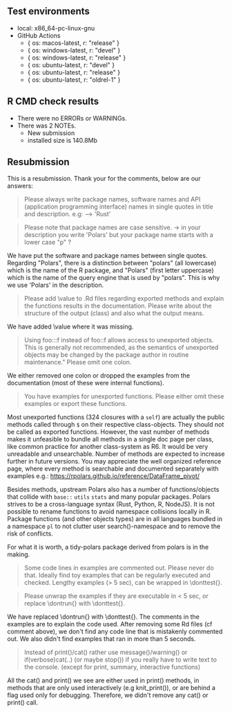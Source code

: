 ## Test environments

- local: x86_64-pc-linux-gnu
- GitHub Actions
  - { os: macos-latest, r: "release" }
  - { os: windows-latest, r: "devel" }
  - { os: windows-latest, r: "release" }
  - { os: ubuntu-latest, r: "devel" }
  - { os: ubuntu-latest, r: "release" }
  - { os: ubuntu-latest, r: "oldrel-1" }

## R CMD check results

- There were no ERRORs or WARNINGs.
- There was 2 NOTEs.
  - New submission
  - installed size is 140.8Mb
  

## Resubmission

This is a resubmission. Thank your for the comments, below are our answers:

> Please always write package names, software names and API (application
programming interface) names in single quotes in title and description.
e.g: --> 'Rust'

> Please note that package names are case sensitive. -> in your
description you write 'Polars' but your package name starts with a lower
case "p" ?

We have put the software and package names between single quotes. Regarding 
"Polars", there is a distinction between "polars" (all lowercase) which is the
name of the R package, and "Polars" (first letter uppercase) which is the name
of the query engine that is used by "polars". This is why we use 'Polars' in the
description.


> Please add \value to .Rd files regarding exported methods and explain
the functions results in the documentation. Please write about the
structure of the output (class) and also what the output means.

We have added \value where it was missing. 


> Using foo:::f instead of foo::f allows access to unexported objects.
This is generally not recommended, as the semantics of unexported
objects may be changed by the package author in routine maintenance."
Please omit one colon.

We either removed one colon or dropped the examples from the documentation (most
of these were internal functions).


> You have examples for unexported functions. Please either omit these
examples or export these functions.

Most unexported functions (324 closures with a `self`) are actually the
public methods called through `$` on their respective class-objects. They should
not be called as exported functions. However, the vast number of methods makes it
unfeasible to bundle all methods in a single doc page per class, like common practice
for another class-system as R6. It would be very unreadable and unsearchable. Number
of methods are expected to increase further in future versions. You may appreciate the
well organized reference page, where every method is searchable and documented
separately with examples e.g.:  https://rpolars.github.io/reference/DataFrame_pivot/

Besides methods, upstream Polars also has a number of functions/objects that
collide with `base::` `utils` `stats` and many popular packages.  Polars strives to
be a cross-language syntax (Rust, Python, R, NodeJS). It is not possible to rename
functions to avoid namespace collisions locally in R. Package functions (and other
objects types) are in all languages bundled in a namespace `pl` to not clutter user
search()-namespace and to remove the risk of conflicts.

For what it is worth, a tidy-polars package derived from polars is in the making.

> Some code lines in examples are commented out.
Please never do that. Ideally find toy examples that can be regularly
executed and checked. Lengthy examples (> 5 sec), can be wrapped in
\donttest{}.

> Please unwrap the examples if they are executable in < 5 sec, or replace
\dontrun{} with \donttest{}.

We have replaced \dontrun{} with \donttest{}. The comments in the examples are
to explain the code used. After removing some Rd files (cf comment above), we
don't find any code line that is mistakenly commented out. We also didn't find
examples that ran in more than 5 seconds.

> Instead of print()/cat() rather use message()/warning() or
if(verbose)cat(..) (or maybe stop()) if you really have to write text to
the console. (except for print, summary, interactive functions)

All the cat() and print() we see are either used in print() methods, in methods
that are only used interactively (e.g knit_print()), or are behind a flag used
only for debugging. Therefore, we didn't remove any cat() or print() call.
